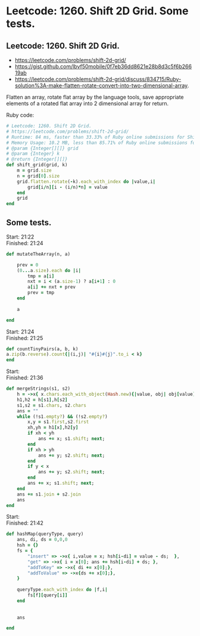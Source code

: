 # Leetcode: 1260. Shift 2D Grid. Some tests.

## Leetcode: 1260. Shift 2D Grid.

- https://leetcode.com/problems/shift-2d-grid/
- https://gist.github.com/lbvf50mobile/0f7eb36dd8621e28b8d3c5f6b26619ab
- https://leetcode.com/problems/shift-2d-grid/discuss/834715/Ruby-solution%3A-make-flatten-rotate-convert-into-two-dimensional-array.

Flatten an array, rotate flat array by the language tools, save appropriate elements of a rotated flat array into 2 dimensional array for return.


Ruby code:
```Ruby
# Leetcode: 1260. Shift 2D Grid.
# https://leetcode.com/problems/shift-2d-grid/
# Runtime: 84 ms, faster than 33.33% of Ruby online submissions for Shift 2D Grid.
# Memory Usage: 10.2 MB, less than 85.71% of Ruby online submissions for Shift 2D Grid.
# @param {Integer[][]} grid
# @param {Integer} k
# @return {Integer[][]}
def shift_grid(grid, k)
    m = grid.size
    n = grid[0].size
    grid.flatten.rotate(-k).each_with_index do |value,i|
        grid[i/n][i - (i/n)*n] = value
    end
    grid
end
```


## Some tests.



Start:  21:22           
Finished:  21:24        
```Ruby
def mutateTheArray(n, a)

    prev = 0
    (0...a.size).each do |i|
        tmp = a[i]
        nxt = i < (a.size-1) ? a[i+1] : 0
        a[i] += nxt + prev
        prev = tmp
    end
    
    a

end

```

Start: 21:24        
Finished: 21:25       
```Ruby
def countTinyPairs(a, b, k)
a.zip(b.reverse).count{|(i,j)| "#{i}#{j}".to_i < k}
end

```

Start:   
Finished: 21:36      
```Ruby
def mergeStrings(s1, s2)
    h = ->x{ x.chars.each_with_object(Hash.new){|value, obj| obj[value] ||= 0; obj[value] += 1;}}
    h1,h2 = h[s1],h[s2]
    s1,s2 = s1.chars, s2.chars
    ans = ""
    while (!s1.empty?) && (!s2.empty?)
        x,y = s1.first,s2.first
        xh,yh = h1[x],h2[y]
        if xh < yh
            ans += x; s1.shift; next;
        end
        if xh > yh
            ans += y; s2.shift; next;
        end
        if y < x
            ans += y; s2.shift; next;
        end
        ans += x; s1.shift; next;
    end
    ans += s1.join + s2.join
    ans
end

```

Start:    
Finished: 21:42       
```Ruby
def hashMap(queryType, query)
    ans, di, ds = 0,0,0
    hsh = {}
    fs = {
        "insert" => ->x{ i,value = x; hsh[i-di] = value - ds;  },
        "get" => ->x{ i = x[0]; ans += hsh[i-di] + ds; },
        "addToKey" => ->x{ di += x[0];},
        "addToValue" => ->x{ds += x[0];},
    }
    
    queryType.each_with_index do |f,i|
        fs[f][query[i]]
    end
    
    
    ans

end
````

